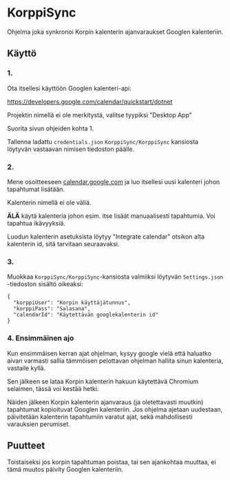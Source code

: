# KorppiSync

Ohjelma joka synkronoi Korpin kalenterin ajanvaraukset Googlen kalenteriin.

## Käyttö

### 1.

Ota itsellesi käyttöön Googlen kalenteri-api:

https://developers.google.com/calendar/quickstart/dotnet

Projektin nimellä ei ole merkitystä, valitse tyypiksi "Desktop App"

Suorita sivun ohjeiden kohta 1.

Tallenna ladattu `credentials.json` `KorppiSync/KorppiSync` kansiosta löytyvän vastaavan nimisen tiedoston päälle.

### 2.

Mene osoitteeseen [calendar.google.com](calendar.google.com) ja luo itsellesi uusi kalenteri johon tapahtumat lisätään.

Kalenterin nimellä ei ole väliä.

**ÄLÄ** käytä kalenteria johon esim. itse lisäät manuaalisesti tapahtumia. Voi tapahtua ikävyyksiä.

Luodun kalenterin asetuksista löytyy "Integrate calendar" otsikon alta kalenterin id, sitä tarvitaan seuraavaksi.

### 3. 

Muokkaa `KorppiSync/KorppiSync`-kansiosta valmiiksi löytyvän `Settings.json` -tiedoston sisältö oikeaksi:

```
{
  "korppiUser": "Korpin käyttäjätunnus",
  "korppiPass": "Salasana",
  "calendarId": "Käytettävän googlekalenterin id"
}
```

### 4. Ensimmäinen ajo

Kun ensimmäisen kerran ajat ohjelman, kysyy google vielä että haluatko aivan varmasti sallia tämmöisen pelottavan ohjelman hallita sinun kalenteria, vastaile kyllä.

Sen jälkeen se lataa Korpin kalenterin hakuun käytettävä Chromium selaimen, tässä voi kestää hetki.

Näiden jälkeen Korpin kalenterin ajanvaraus (ja oletettavasti muutkin) tapahtumat kopioituvat Googlen kalenteriin. 
Jos ohjelma ajetaan uudestaan, päivitetään kalenterin tapahtumiin varatut ajat, sekä mahdollisesti varauksien perumiset.


## Puutteet

Toistaiseksi jos korpin tapahtuman poistaa, tai sen ajankohtaa muuttaa, ei tämä muutos päivity Googlen kalenteriin.


